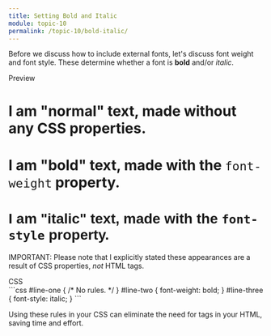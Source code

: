 ```yaml
---
title: Setting Bold and Italic
module: topic-10
permalink: /topic-10/bold-italic/
---
```


<div class="divider-heading"></div>

<link rel="stylesheet" href="../ex-files/fonts.css">
<link rel="stylesheet" href="../ex-files/style.css">

Before we discuss how to include external fonts, let's discuss font weight and font style. These determine whether a font is **bold** and/or _italic_.

<div class="code-heading">
  <span class="preview">Preview</span>
</div>
<div class="preview">
  <div class="ex-display">
    <h1 class="weight heading-1">I am "normal" text, made without any CSS properties.</h1>
    <h1 class="weight heading-2">I am "bold" text, made with the <span style="font-weight: normal;"><code>font-weight</code></span> property.</h1>
    <h1 class="style heading-2" style="font-family: sans-serif;">I am "italic" text, made with the <span style="font-style: normal;"><code>font-style</code></span> property.</h1>
  </div>
</div>

<span class="label label-danger">IMPORTANT:</span> Please note that I explicitly stated these appearances are a result of CSS properties, _not_ HTML tags.

<div class="code-heading">
  <span class="css">CSS</span>
</div>
```css
#line-one {
  /* No rules. */
}
#line-two {
  font-weight: bold;
}
#line-three {
  font-style: italic;
}
```

Using these rules in your CSS can eliminate the need for tags in your HTML, saving time and effort.
